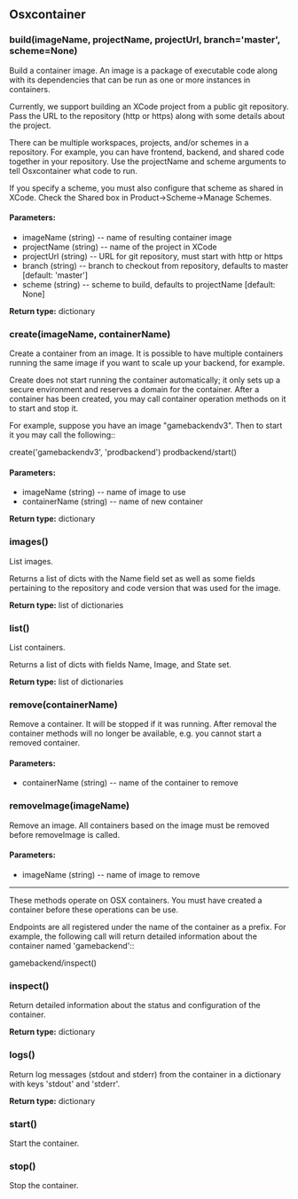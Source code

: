 Osxcontainer
------------

### build(imageName, projectName, projectUrl, branch='master', scheme=None)

Build a container image.  An image is a package of executable code
along with its dependencies that can be run as one or more instances in
containers.

Currently, we support building an XCode project from a public git
repository.  Pass the URL to the repository (http or https) along with
some details about the project.

There can be multiple workspaces, projects, and/or schemes in a
repository.  For example, you can have frontend, backend, and shared
code together in your repository.  Use the projectName and scheme
arguments to tell Osxcontainer what code to run.

If you specify a scheme, you must also configure that scheme as shared in
XCode.  Check the Shared box in Product->Scheme->Manage Schemes.

#### Parameters:
 - imageName (string) -- name of resulting container image
 - projectName (string) -- name of the project in XCode
 - projectUrl (string) -- URL for git repository, must start with http or https
 - branch (string) -- branch to checkout from repository, defaults to master [default: 'master']
 - scheme (string) -- scheme to build, defaults to projectName [default: None]

**Return type:** dictionary

### create(imageName, containerName)

Create a container from an image.  It is possible to have multiple
containers running the same image if you want to scale up your backend,
for example.

Create does not start running the container automatically; it only sets
up a secure environment and reserves a domain for the container.  After
a container has been created, you may call container operation methods
on it to start and stop it.

For example, suppose you have an image "gamebackendv3".  Then to start
it you may call the following::

create('gamebackendv3', 'prodbackend')
prodbackend/start()

#### Parameters:
 - imageName (string) -- name of image to use
 - containerName (string) -- name of new container

**Return type:** dictionary

### images()

List images.

Returns a list of dicts with the Name field set as well as some fields
pertaining to the repository and code version that was used for the
image.

**Return type:** list of dictionaries

### list()

List containers.

Returns a list of dicts with fields Name, Image, and State set.

**Return type:** list of dictionaries

### remove(containerName)

Remove a container.  It will be stopped if it was running.  After
removal the container methods will no longer be available, e.g. you
cannot start a removed container.

#### Parameters:
 - containerName (string) -- name of the container to remove

### removeImage(imageName)

Remove an image.  All containers based on the image must be removed
before removeImage is called.

#### Parameters:
 - imageName (string) -- name of image to remove


* * *

These methods operate on OSX containers.  You must have created a container
before these operations can be use.

Endpoints are all registered under the name of the container as a prefix.
For example, the following call will return detailed information about the
container named 'gamebackend'::

gamebackend/inspect()

### inspect()

Return detailed information about the status and configuration of the
container.

**Return type:** dictionary

### logs()

Return log messages (stdout and stderr) from the container in a
dictionary with keys 'stdout' and 'stderr'.

**Return type:** dictionary

### start()

Start the container.

### stop()

Stop the container.

